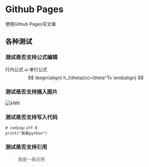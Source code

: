 # Github Pages
使用Github Pages写文章

## 各种测试
### 测试是否支持公式编辑
行内公式
$\omega$
单行公式
$$
\begin{align}
h_{\theta}(x)=\theta^Tx
\end{align}
$$

### 测试是否支持插入图片
![kNN](http://scikit-learn.org/stable/_images/sphx_glr_plot_classification_0011.png)

### 测试是否支持写入代码
```python3
# coding:utf-8
print("我是python")
```

### 测试是否支持引用
> 我是一条应用

